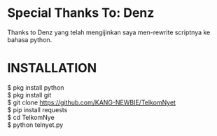 # Special Thanks To: Denz
Thanks to Denz yang telah mengijinkan saya men-rewrite scriptnya ke bahasa python.
# INSTALLATION
$ pkg install python<br>
$ pkg install git<br>
$ git clone https://github.com/KANG-NEWBIE/TelkomNyet<br>
$ pip install requests<br>
$ cd TelkomNye<br>
$ python telnyet.py
